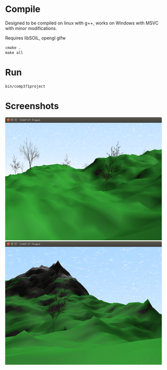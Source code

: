 # Compile

Designed to be compiled on linux with g++, works on Windows with MSVC with minor modifications.

Requires libSOIL, opengl glfw

```
cmake .
make all
```

# Run
```
bin/comp371project
```

# Screenshots
![screen1](https://github.com/msterle/procedural-world/blob/master/doc/screen1.png)
![screen2](https://github.com/msterle/procedural-world/blob/master/doc/screen2.png)
